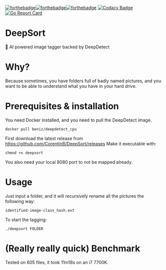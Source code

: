 [![forthebadge](https://forthebadge.com/images/badges/built-with-love.svg)](https://forthebadge.com)[![forthebadge](https://forthebadge.com/images/badges/made-with-go.svg)](https://forthebadge.com)[![forthebadge](https://forthebadge.com/images/badges/60-percent-of-the-time-works-every-time.svg)](https://forthebadge.com) [![Codacy Badge](https://api.codacy.com/project/badge/Grade/c62d2294e151492da4792fcb63b71d05)](https://www.codacy.com/project/CorentinB/DeepSort/dashboard?utm_source=github.com&amp;utm_medium=referral&amp;utm_content=CorentinB/DeepSort&amp;utm_campaign=Badge_Grade_Dashboard)[![Go Report Card](https://goreportcard.com/badge/github.com/CorentinB/DeepSort)](https://goreportcard.com/report/github.com/CorentinB/DeepSort)

# DeepSort
🧠 AI powered image tagger backed by DeepDetect

# Why?

Because sometimes, you have folders full of badly named pictures, and you want to be able to understand what you have in your hard drive.

# Prerequisites & installation

You need Docker installed, and you need to pull the DeepDetect image.
```
docker pull beniz/deepdetect_cpu
```

First download the latest release from https://github.com/CorentinB/DeepSort/releases
Make it executable with:
```
chmod +x deepsort
```

You also need your local 8080 port to not be mapped already.

# Usage

Just input a folder, and it will recursively rename all the pictures the following way:
```
identified-image-class_hash.ext
```
To start the tagging:
```
./deepsort FOLDER 
```

# (Really really quick) Benchmark

Tested on 605 files, it took 11m18s on an i7 7700K.
